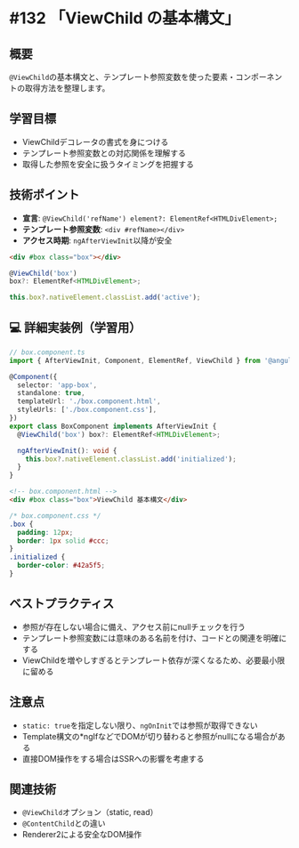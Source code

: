 # #132 「ViewChild の基本構文」

## 概要
`@ViewChild`の基本構文と、テンプレート参照変数を使った要素・コンポーネントの取得方法を整理します。

## 学習目標
- ViewChildデコレータの書式を身につける
- テンプレート参照変数との対応関係を理解する
- 取得した参照を安全に扱うタイミングを把握する

## 技術ポイント
- **宣言**: `@ViewChild('refName') element?: ElementRef<HTMLDivElement>;`
- **テンプレート参照変数**: `<div #refName></div>`
- **アクセス時期**: `ngAfterViewInit`以降が安全

```html
<div #box class="box"></div>
```

```typescript
@ViewChild('box')
box?: ElementRef<HTMLDivElement>;
```

```typescript
this.box?.nativeElement.classList.add('active');
```

## 💻 詳細実装例（学習用）
```typescript
// box.component.ts
import { AfterViewInit, Component, ElementRef, ViewChild } from '@angular/core';

@Component({
  selector: 'app-box',
  standalone: true,
  templateUrl: './box.component.html',
  styleUrls: ['./box.component.css'],
})
export class BoxComponent implements AfterViewInit {
  @ViewChild('box') box?: ElementRef<HTMLDivElement>;

  ngAfterViewInit(): void {
    this.box?.nativeElement.classList.add('initialized');
  }
}
```

```html
<!-- box.component.html -->
<div #box class="box">ViewChild 基本構文</div>
```

```css
/* box.component.css */
.box {
  padding: 12px;
  border: 1px solid #ccc;
}
.initialized {
  border-color: #42a5f5;
}
```

## ベストプラクティス
- 参照が存在しない場合に備え、アクセス前にnullチェックを行う
- テンプレート参照変数には意味のある名前を付け、コードとの関連を明確にする
- ViewChildを増やしすぎるとテンプレート依存が深くなるため、必要最小限に留める

## 注意点
- `static: true`を指定しない限り、`ngOnInit`では参照が取得できない
- Template構文の*ngIfなどでDOMが切り替わると参照がnullになる場合がある
- 直接DOM操作をする場合はSSRへの影響を考慮する

## 関連技術
- `@ViewChild`オプション（static, read）
- `@ContentChild`との違い
- Renderer2による安全なDOM操作

